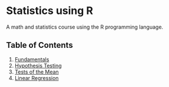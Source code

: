 # Statistics using R
A math and statistics course using the R programming language.

## Table of Contents

1. [Fundamentals](/Fundamentals/Index.md)
2. [Hypothesis Testing](/Hypothesis-Testing/Index.md)
3. [Tests of the Mean](/Tests-of-the-Mean/Index.md)
4. [Linear Regression](/Linear-Regression/Index.md)
